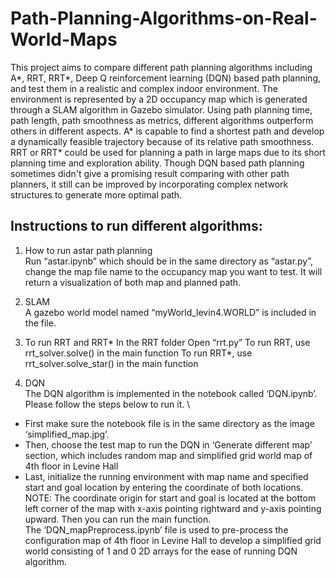 # Path-Planning-Algorithms-on-Real-World-Maps
This project aims to compare different path planning algorithms including A*, RRT, RRT*, Deep Q reinforcement learning (DQN) based path planning, and test them in a realistic and complex indoor environment. The environment is represented by a 2D occupancy map which is generated through a SLAM algorithm in Gazebo simulator. Using path planning time, path length, path smoothness as metrics, different algorithms outperform others in different aspects. A* is capable to find a shortest path and develop a dynamically feasible trajectory because of its relative path smoothness. RRT or RRT* could be used for planning a path in large maps due to its short planning time and exploration ability. Though DQN based path planning sometimes didn't give a promising result comparing with other path planners, it still can be improved by incorporating complex network structures to generate more optimal path.

## Instructions to run different algorithms:
1. How to run astar path planning \
Run “astar.ipynb” which should be in the same directory as “astar.py”, change the map file name to the occupancy map you want to test. It will return a visualization of both map and planned path.

2. SLAM \
A gazebo world model named “myWorld_levin4.WORLD” is included in the file.

3. To run RRT and RRT*
In the RRT folder
Open “rrt.py”
To run RRT, use rrt_solver.solve() in the main function
To run RRT*, use rrt_solver.solve_star() in the main function

3. DQN \
The DQN algorithm is implemented in the notebook called ‘DQN.ipynb’. Please follow the steps below to run it. \
* First make sure the notebook file is in the same directory as the image ‘simplified_map.jpg’. 
* Then, choose the test map to run the DQN in ‘Generate different map’ section, which includes random map and simplified grid world map of 4th floor in Levine Hall
* Last, initialize the running environment with map name and specified start and goal location by entering the coordinate of both locations. NOTE: The coordinate origin for start and goal is located at the bottom left corner of the map with x-axis pointing rightward and y-axis pointing upward. Then you can run the main function. \
The ‘DQN_mapPreprocess.ipynb’ file is used to pre-process the configuration map of 4th floor in Levine Hall to develop a simplified grid world consisting of 1 and 0 2D arrays for the ease of running DQN algorithm.

